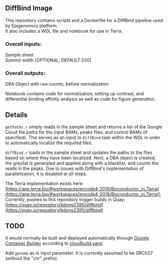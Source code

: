 ## DiffBind Image

This repository contains scripts and a Dockerfile for a DiffBind pipeline used by Epigenomics platform.\
It also includes a WDL file and notebook for use in Terra.

### Overall inputs:
Sample sheet\
Summit width \[OPTIONAL, DEFAULT:200\] 

### Overall outputs:
DBA Object with raw counts, before normalization

Notebook contains code for normalization, setting up contrast, and differential binding affinity analysis as well as code for figure generation.

## Details
`getPaths.r` simply reads in the sample sheet and returns a list of the Google Cloud file paths for the input BAMs, peaks files, and control BAMs (if specified). This serves as an input to `DiffBind` task within the WDL in order to automatically localize the required files.

`diffBind.r` loads in the sample sheet and updates the paths to the files based on where they have been localized. Next, a DBA object is created, the greylist is generated and applied along with a blacklist, and counts the reads in the peaks. Due to issues with DiffBind's implementation of parallelization, it is disabled at all steps.

The Terra implementation exists here: [https://app.terra.bio/#workspaces/encode4-2019/Bioconductor_in_Terra](https://app.terra.bio/#workspaces/encode4-2019/Bioconductor_in_Terra)\
Currently, pushes to this repository trigger builds in Quay: [https://quay.io/repository/kdong2395/diffbind](https://quay.io/repository/kdong2395/diffbind)

## TODO
It would normally be built and deployed automatically through
[Google Container Builder](https://cloud.google.com/container-builder/docs/quickstart-docker)
according to [cloudbuild.yaml](cloudbuild.yaml).

Add `genome` as in input parameter. It is currently assumed to be GRCh37 (without the "chr" prefix). 
